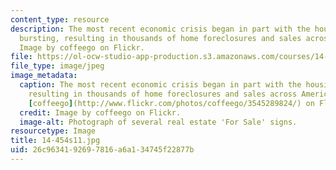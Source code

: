 ```yaml
---
content_type: resource
description: The most recent economic crisis began in part with the housing bubble
  bursting, resulting in thousands of home foreclosures and sales across America.
  Image by coffeego on Flickr.
file: https://ol-ocw-studio-app-production.s3.amazonaws.com/courses/14-454-economic-crises-spring-2011/26c9634192697816a6a134745f22877b_14-454s11.jpg
file_type: image/jpeg
image_metadata:
  caption: The most recent economic crisis began in part with the housing bubble bursting,
    resulting in thousands of home foreclosures and sales across America. (Image by
    [coffeego](http://www.flickr.com/photos/coffeego/3545289824/) on Flickr.)
  credit: Image by coffeego on Flickr.
  image-alt: Photograph of several real estate 'For Sale' signs.
resourcetype: Image
title: 14-454s11.jpg
uid: 26c96341-9269-7816-a6a1-34745f22877b
---
```

